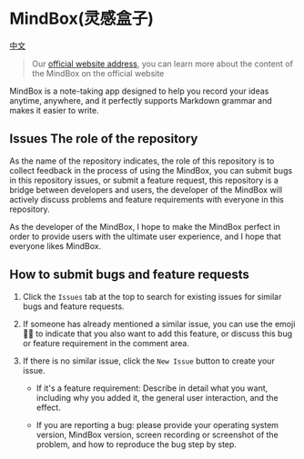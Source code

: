 # MindBox(灵感盒子)

[中文](https://github.com/mind-box/issues/blob/main/README_zh_cn.md)

> Our [official website address](https://www.mindbox.cc), you can learn more about the content of the MindBox on the official website
> 

MindBox is a note-taking app designed to help you record your ideas anytime, anywhere, and it perfectly supports Markdown grammar and makes it easier to write.

## Issues The role of the repository

As the name of the repository indicates, the role of this repository is to collect feedback in the process of using the MindBox, you can submit bugs in this repository issues, or submit a feature request, this repository is a bridge between developers and users, the developer of the MindBox will actively discuss problems and feature requirements with everyone in this repository.

As the developer of the MindBox, I hope to make the MindBox perfect in order to provide users with the ultimate user experience, and I hope that everyone likes MindBox.

## How to submit bugs and feature requests

1. Click the `Issues` tab at the top to search for existing issues for similar bugs and feature requests.

2. If someone has already mentioned a similar issue, you can use the emoji 👍🏻 to indicate that you also want to add this feature, or discuss this bug or feature requirement in the comment area.

3. If there is no similar issue, click the `New Issue` button to create your issue.
    
   - If it's a feature requirement: Describe in detail what you want, including why you added it, the general user interaction, and the effect.
    
   - If you are reporting a bug: please provide your operating system version, MindBox version, screen recording or screenshot of the problem, and how to reproduce the bug step by step.